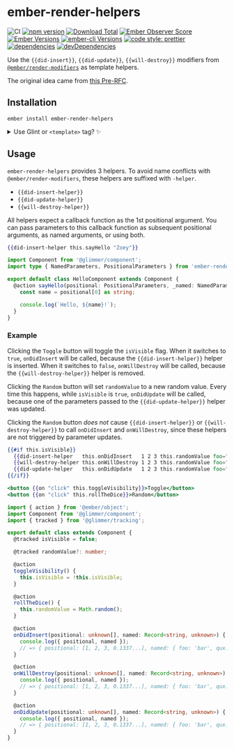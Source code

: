 # ember-render-helpers

![CI](https://github.com/buschtoens/ember-render-helpers/workflows/CI/badge.svg)
[![npm version](https://badge.fury.io/js/ember-render-helpers.svg)](http://badge.fury.io/js/ember-render-helpers)
[![Download Total](https://img.shields.io/npm/dt/ember-render-helpers.svg)](http://badge.fury.io/js/ember-render-helpers)
[![Ember Observer Score](https://emberobserver.com/badges/ember-render-helpers.svg)](https://emberobserver.com/addons/ember-render-helpers)
[![Ember Versions](https://img.shields.io/badge/Ember.js%20Versions-%5E3.8-brightgreen.svg)](https://travis-ci.org/buschtoens/ember-render-helpers)
[![ember-cli Versions](https://img.shields.io/badge/ember--cli%20Versions-%5E2.13%20%7C%7C%20%5E3.0-brightgreen.svg)](https://travis-ci.org/buschtoens/ember-render-helpers)
[![code style: prettier](https://img.shields.io/badge/code_style-prettier-ff69b4.svg)](https://github.com/prettier/prettier)
[![dependencies](https://img.shields.io/david/buschtoens/ember-render-helpers.svg)](https://david-dm.org/buschtoens/ember-render-helpers)
[![devDependencies](https://img.shields.io/david/dev/buschtoens/ember-render-helpers.svg)](https://david-dm.org/buschtoens/ember-render-helpers)

Use the `{{did-insert}}`, `{{did-update}}`, `{{will-destroy}}` modifiers from [`@ember/render-modifiers`][render-modifiers] as template helpers.

The original idea came from [this Pre-RFC][pre-rfc].

[render-modifiers]: https://github.com/emberjs/ember-render-modifiers#readme
[pre-rfc]: https://github.com/emberjs/rfcs/issues/484

## Installation

```
ember install ember-render-helpers
```

<details>

<summary>Use Glint or <code>&lt;template&gt;</code> tag? ✨</summary>

- Update your template registry to extend this addon's. Check the [Glint documentation](https://typed-ember.gitbook.io/glint/using-glint/ember/using-addons#using-glint-enabled-addons) for more information.

    ```ts
    import '@glint/environment-ember-loose';

    import type EmberRenderHelpersRegistry from 'ember-render-helpers/template-registry';

    declare module '@glint/environment-ember-loose/registry' {
      export default interface Registry extends EmberRenderHelpersRegistry, /* other addon registries */ {
        // local entries
      }
    }
    ```

- In a `<template>` tag, use the named import to consume the helpers.

    ```ts
    import { action } from '@ember/object';
    import Component from '@glimmer/component';
    import { didInsertHelper } from 'ember-render-helpers';

    export default class HelloComponent extends Component {
      @action sayHello() {
        console.log('Hello!');
      }

      <template>
        {{didInsertHelper this.sayHello}}
      </template>
    }
    ```

</details>


## Usage

`ember-render-helpers` provides 3 helpers. To avoid name conflicts with `@ember/render-modifiers`, these helpers are suffixed with `-helper`.

- `{{did-insert-helper}}`
- `{{did-update-helper}}`
- `{{will-destroy-helper}}`

All helpers expect a callback function as the 1st positional argument. You can pass parameters to this callback function as subsequent positional arguments, as named arguments, or using both.

```hbs
{{did-insert-helper this.sayHello "Zoey"}}
```

```ts
import Component from '@glimmer/component';
import type { NamedParameters, PositionalParameters } from 'ember-render-helpers';

export default class HelloComponent extends Component {
  @action sayHello(positional: PositionalParameters, _named: NamedParameters) {
    const name = positional[0] as string;

    console.log(`Hello, ${name}!`);
  }
}
```


### Example

Clicking the `Toggle` button will toggle the `isVisible` flag. When it switches
to `true`, `onDidInsert` will be called, because the `{{did-insert-helper}}` helper is
inserted. When it switches to `false`, `onWillDestroy` will be called, because
the `{{will-destroy-helper}}` helper is removed.

Clicking the `Random` button will set `randomValue` to a new random value. Every
time this happens, while `isVisible` is `true`, `onDidUpdate` will be called,
because one of the parameters passed to the `{{did-update-helper}}` helper was updated.

Clicking the `Random` button _does not_ cause `{{did-insert-helper}}` or
`{{will-destroy-helper}}` to call `onDidInsert` and `onWillDestroy`, since these
helpers are not triggered by parameter updates.

```hbs
{{#if this.isVisible}}
  {{did-insert-helper   this.onDidInsert   1 2 3 this.randomValue foo="bar" qux="baz"}}
  {{will-destroy-helper this.onWillDestroy 1 2 3 this.randomValue foo="bar" qux="baz"}}
  {{did-update-helper   this.onDidUpdate   1 2 3 this.randomValue foo="bar" qux="baz"}}
{{/if}}

<button {{on "click" this.toggleVisibility}}>Toggle</button>
<button {{on "click" this.rollTheDice}}>Random</button>
```

```ts
import { action } from '@ember/object';
import Component from '@glimmer/component';
import { tracked } from '@glimmer/tracking';

export default class extends Component {
  @tracked isVisible = false;

  @tracked randomValue?: number;

  @action
  toggleVisibility() {
    this.isVisible = !this.isVisible;
  }

  @action
  rollTheDice() {
    this.randomValue = Math.random();
  }

  @action
  onDidInsert(positional: unknown[], named: Record<string, unknown>) {
    console.log({ positional, named });
    // => { positional: [1, 2, 3, 0.1337...], named: { foo: 'bar', qux: 'baz' } }
  }

  @action
  onWillDestroy(positional: unknown[], named: Record<string, unknown>) {
    console.log({ positional, named });
    // => { positional: [1, 2, 3, 0.1337...], named: { foo: 'bar', qux: 'baz' } }
  }

  @action
  onDidUpdate(positional: unknown[], named: Record<string, unknown>) {
    console.log({ positional, named });
    // => { positional: [1, 2, 3, 0.1337...], named: { foo: 'bar', qux: 'baz' } }
  }
}
```
